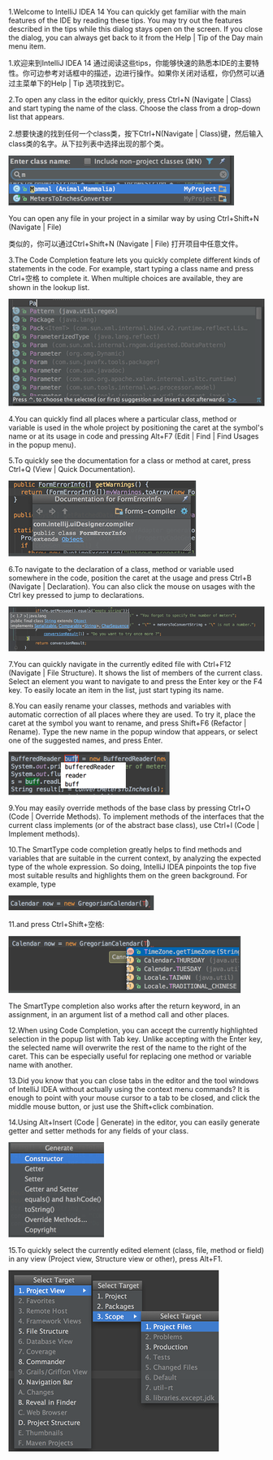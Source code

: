 
1.Welcome to IntelliJ IDEA 14
You can quickly get familiar with the main features of the IDE by reading these tips. You may try out the features described in the tips while this dialog stays open on the screen. If you close the dialog, you can always get back to it from the Help | Tip of the Day main menu item.

1.欢迎来到IntelliJ IDEA 14
通过阅读这些tips，你能够快速的熟悉本IDE的主要特性。你可边参考对话框中的描述，边进行操作。如果你关闭对话框，你仍然可以通过主菜单下的Help | Tip 选项找到它。

2.To open any class in the editor quickly, press Ctrl+N (Navigate | Class) and start typing the name of the class. Choose the class from a drop-down list that appears. 

2.想要快速的找到任何一个class类，按下Ctrl+N(Navigate | Class)键，然后输入class类的名字。从下拉列表中选择出现的那个类。

![2.png](../pic/2.png)

You can open any file in your project in a similar way by using Ctrl+Shift+N (Navigate | File) 

类似的，你可以通过Ctrl+Shift+N (Navigate | File) 打开项目中任意文件。

3.The Code Completion feature lets you quickly complete different kinds of statements in the code. For example, start typing a class name and press Ctrl+空格 to complete it. When multiple choices are available, they are shown in the lookup list. 

![3.png](../pic/3.png)

4.You can quickly find all places where a particular class, method or variable is used in the whole project by positioning the caret at the symbol's name or at its usage in code and pressing Alt+F7 (Edit | Find | Find Usages in the popup menu). 

5.To quickly see the documentation for a class or method at caret, press Ctrl+Q (View | Quick Documentation). 

![5.png](../pic/5.png) 

6.To navigate to the declaration of a class, method or variable used somewhere in the code, position the caret at the usage and press Ctrl+B (Navigate | Declaration). You can also click the mouse on usages with the Ctrl key pressed to jump to declarations. 

![6.png](../pic/6.png) 

7.You can quickly navigate in the currently edited file with Ctrl+F12 (Navigate | File Structure). 
It shows the list of members of the current class. Select an element you want to navigate to and press the Enter key or the F4 key. 
To easily locate an item in the list, just start typing its name. 

8.You can easily rename your classes, methods and variables with automatic correction of all places where they are used. 
To try it, place the caret at the symbol you want to rename, and press Shift+F6 (Refactor | Rename). Type the new name in the popup window that appears, or select one of the suggested names, and press Enter. 

![8.png](../pic/8.png) 

9.You may easily override methods of the base class by pressing Ctrl+O (Code | Override Methods). 
To implement methods of the interfaces that the current class implements (or of the abstract base class), use Ctrl+I (Code | Implement methods). 

10.The SmartType code completion greatly helps to find methods and variables that are suitable in the current context, by analyzing the expected type of the whole expression. So doing, IntelliJ IDEA pinpoints the top five most suitable results and highlights them on the green background. For example, type 

![10.png](../pic/10.png) 

11.and press Ctrl+Shift+空格: 

![11.png](../pic/11.png) 

   The SmartType completion also works after the return keyword, in an assignment, in an argument list of a method call and other places. 

12.When using Code Completion, you can accept the currently highlighted selection in the popup list with Tab key. 
Unlike accepting with the Enter key, the selected name will overwrite the rest of the name to the right of the caret. This can be especially useful for replacing one method or variable name with another. 

13.Did you know that you can close tabs in the editor and the tool windows of IntelliJ IDEA without actually using the context menu commands? It is enough to point with your mouse cursor to a tab to be closed, and click the middle mouse button, or just use the Shift+click combination. 

14.Using Alt+Insert (Code | Generate) in the editor, you can easily generate getter and setter methods for any fields of your class. 

![14.png](../pic/14.png) 

15.To quickly select the currently edited element (class, file, method or field) in any view (Project view, Structure view or other), press Alt+F1. 

![15.png](../pic/15.png) 
